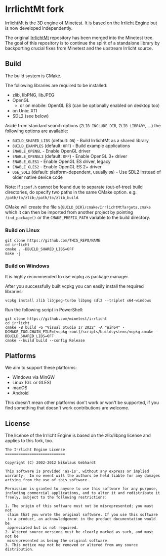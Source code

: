 IrrlichtMt fork
===============

IrrlichtMt is the 3D engine of [Minetest](https://github.com/minetest).
It is based on the [Irrlicht Engine](https://irrlicht.sourceforge.io/) but is now developed independently.

The original [IrrlichtMt](https://github.com/minetest/irrlicht) repository has been merged into the Minetest tree.
The goal of this repository is to continue the spirit of a standalone library by backporting crucial fixes from Minetest and the upstream Irrlicht source.


Build
-----

The build system is CMake.

The following libraries are required to be installed:

* zlib, libPNG, libJPEG
* OpenGL
  * or on mobile: OpenGL ES (can be optionally enabled on desktop too)
* on Unix: X11
* SDL2 (see below)

Aside from standard search options (`ZLIB_INCLUDE_DIR`, `ZLIB_LIBRARY`, ...) the following options are available:

* `BUILD_SHARED_LIBS` (default: `ON`) - Build IrrlichtMt as a shared library
* `BUILD_EXAMPLES` (default: `OFF`) - Build example applications
* `ENABLE_OPENGL` - Enable OpenGL driver
* `ENABLE_OPENGL3` (default: `OFF`) - Enable OpenGL 3+ driver
* `ENABLE_GLES1` - Enable OpenGL ES driver, legacy
* `ENABLE_GLES2` - Enable OpenGL ES 2+ driver
* `USE_SDL2` (default: platform-dependent, usually `ON`) - Use SDL2 instead of older native device code

Note: if `zconf.h` cannot be found due to separate (out-of-tree) build directories,
do specify two paths in the same CMake option. e.g. `/path/to/zlib;/path/to/zlib_build`.

CMake will create the file `${BUILD_DIR}/cmake/IrrlichtMtTargets.cmake` which it can then be imported from another project by pointing `find_package()` or the `CMAKE_PREFIX_PATH` variable to the build directory.


### Build on Linux

	git clone https://github.com/THIS_REPO/NAME
	cd irrlicht
	cmake . -DBUILD_SHARED_LIBS=OFF
	make -j


### Build on Windows

It is highly recommended to use vcpkg as package manager.

After you successfully built vcpkg you can easily install the required libraries:

	vcpkg install zlib libjpeg-turbo libpng sdl2 --triplet x64-windows
	
Run the following script in PowerShell:

	git clone https://github.com/minetest/irrlicht
	cd irrlicht
	cmake -B build -G "Visual Studio 17 2022" -A "Win64" -DCMAKE_TOOLCHAIN_FILE=[vcpkg-root]/scripts/buildsystems/vcpkg.cmake -DBUILD_SHARED_LIBS=OFF
	cmake --build build --config Release


Platforms
---------

We aim to support these platforms:

* Windows via MinGW
* Linux (GL or GLES)
* macOS
* Android

This doesn't mean other platforms don't work or won't be supported, if you find something that doesn't work contributions are welcome.

License
-------

The license of the Irrlicht Engine is based on the zlib/libpng license and applies to this fork, too.

	The Irrlicht Engine License
	===========================

	Copyright (C) 2002-2012 Nikolaus Gebhardt

	This software is provided 'as-is', without any express or implied
	warranty.  In no event will the authors be held liable for any damages
	arising from the use of this software.

	Permission is granted to anyone to use this software for any purpose,
	including commercial applications, and to alter it and redistribute it
	freely, subject to the following restrictions:

	1. The origin of this software must not be misrepresented; you must not
	 claim that you wrote the original software. If you use this software
	 in a product, an acknowledgement in the product documentation would be
	 appreciated but is not required.
	2. Altered source versions must be clearly marked as such, and must not be
	 misrepresented as being the original software.
	3. This notice may not be removed or altered from any source distribution.

